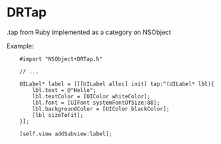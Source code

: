 DRTap
=====

.tap from Ruby implemented as a category on NSObject


Example:

        #import "NSObject+DRTap.h"
        
        // ...
        
        UILabel* label = [[[UILabel alloc] init] tap:^(UILabel* lbl){
            lbl.text = @"Hello";
            lbl.textColor = [UIColor whiteColor];
            lbl.font = [UIFont systemFontOfSize:88];
            lbl.backgroundColor = [UIColor blackColor];
            [lbl sizeToFit];
        }];
    
        [self.view addSubview:label];
